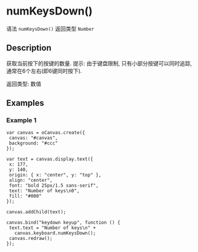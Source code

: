 # numKeysDown()

语法 `numKeysDown()` 返回类型 `Number`

## Description

获取当前按下的按键的数量.
提示: 由于键盘限制, 只有小部分按键可以同时追踪, 通常在6个左右(即6键同时按下).

返回类型: 数值

## Examples 

### Example 1 

```
var canvas = oCanvas.create({ 
 canvas: "#canvas", 
 background: "#ccc" 
});

var text = canvas.display.text({
 x: 177,
 y: 140,
 origin: { x: "center", y: "top" },
 align: "center",
 font: "bold 25px/1.5 sans-serif",
 text: "Number of keys\n0",
 fill: "#000"
});

canvas.addChild(text);

canvas.bind("keydown keyup", function () {
 text.text = "Number of keys\n" +
   canvas.keyboard.numKeysDown();
 canvas.redraw();
});
```